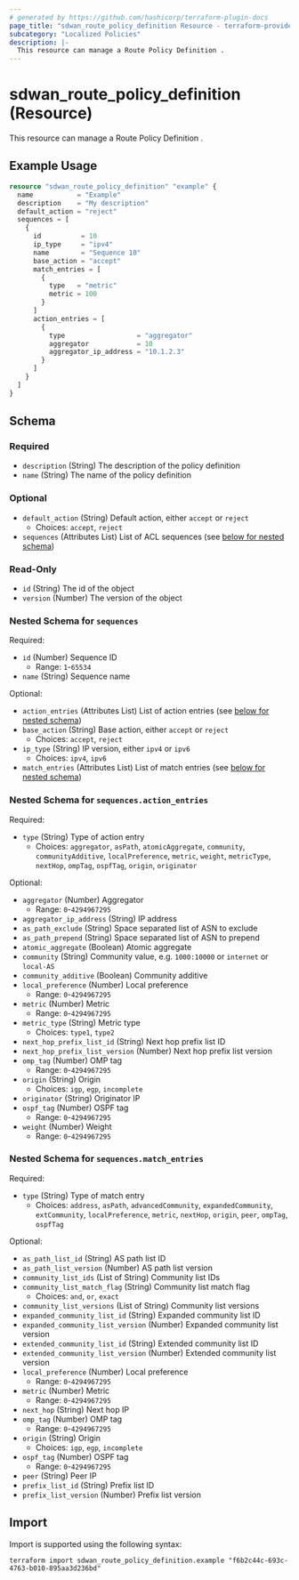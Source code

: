 ```yaml
---
# generated by https://github.com/hashicorp/terraform-plugin-docs
page_title: "sdwan_route_policy_definition Resource - terraform-provider-sdwan"
subcategory: "Localized Policies"
description: |-
  This resource can manage a Route Policy Definition .
---
```


# sdwan_route_policy_definition (Resource)

This resource can manage a Route Policy Definition .

## Example Usage

```terraform
resource "sdwan_route_policy_definition" "example" {
  name           = "Example"
  description    = "My description"
  default_action = "reject"
  sequences = [
    {
      id          = 10
      ip_type     = "ipv4"
      name        = "Sequence 10"
      base_action = "accept"
      match_entries = [
        {
          type   = "metric"
          metric = 100
        }
      ]
      action_entries = [
        {
          type                  = "aggregator"
          aggregator            = 10
          aggregator_ip_address = "10.1.2.3"
        }
      ]
    }
  ]
}
```

<!-- schema generated by tfplugindocs -->
## Schema

### Required

- `description` (String) The description of the policy definition
- `name` (String) The name of the policy definition

### Optional

- `default_action` (String) Default action, either `accept` or `reject`
  - Choices: `accept`, `reject`
- `sequences` (Attributes List) List of ACL sequences (see [below for nested schema](#nestedatt--sequences))

### Read-Only

- `id` (String) The id of the object
- `version` (Number) The version of the object

<a id="nestedatt--sequences"></a>
### Nested Schema for `sequences`

Required:

- `id` (Number) Sequence ID
  - Range: `1`-`65534`
- `name` (String) Sequence name

Optional:

- `action_entries` (Attributes List) List of action entries (see [below for nested schema](#nestedatt--sequences--action_entries))
- `base_action` (String) Base action, either `accept` or `reject`
  - Choices: `accept`, `reject`
- `ip_type` (String) IP version, either `ipv4` or `ipv6`
  - Choices: `ipv4`, `ipv6`
- `match_entries` (Attributes List) List of match entries (see [below for nested schema](#nestedatt--sequences--match_entries))

<a id="nestedatt--sequences--action_entries"></a>
### Nested Schema for `sequences.action_entries`

Required:

- `type` (String) Type of action entry
  - Choices: `aggregator`, `asPath`, `atomicAggregate`, `community`, `communityAdditive`, `localPreference`, `metric`, `weight`, `metricType`, `nextHop`, `ompTag`, `ospfTag`, `origin`, `originator`

Optional:

- `aggregator` (Number) Aggregator
  - Range: `0`-`4294967295`
- `aggregator_ip_address` (String) IP address
- `as_path_exclude` (String) Space separated list of ASN to exclude
- `as_path_prepend` (String) Space separated list of ASN to prepend
- `atomic_aggregate` (Boolean) Atomic aggregate
- `community` (String) Community value, e.g. `1000:10000` or `internet` or `local-AS`
- `community_additive` (Boolean) Community additive
- `local_preference` (Number) Local preference
  - Range: `0`-`4294967295`
- `metric` (Number) Metric
  - Range: `0`-`4294967295`
- `metric_type` (String) Metric type
  - Choices: `type1`, `type2`
- `next_hop_prefix_list_id` (String) Next hop prefix list ID
- `next_hop_prefix_list_version` (Number) Next hop prefix list version
- `omp_tag` (Number) OMP tag
  - Range: `0`-`4294967295`
- `origin` (String) Origin
  - Choices: `igp`, `egp`, `incomplete`
- `originator` (String) Originator IP
- `ospf_tag` (Number) OSPF tag
  - Range: `0`-`4294967295`
- `weight` (Number) Weight
  - Range: `0`-`4294967295`


<a id="nestedatt--sequences--match_entries"></a>
### Nested Schema for `sequences.match_entries`

Required:

- `type` (String) Type of match entry
  - Choices: `address`, `asPath`, `advancedCommunity`, `expandedCommunity`, `extCommunity`, `localPreference`, `metric`, `nextHop`, `origin`, `peer`, `ompTag`, `ospfTag`

Optional:

- `as_path_list_id` (String) AS path list ID
- `as_path_list_version` (Number) AS path list version
- `community_list_ids` (List of String) Community list IDs
- `community_list_match_flag` (String) Community list match flag
  - Choices: `and`, `or`, `exact`
- `community_list_versions` (List of String) Community list versions
- `expanded_community_list_id` (String) Expanded community list ID
- `expanded_community_list_version` (Number) Expanded community list version
- `extended_community_list_id` (String) Extended community list ID
- `extended_community_list_version` (Number) Extended community list version
- `local_preference` (Number) Local preference
  - Range: `0`-`4294967295`
- `metric` (Number) Metric
  - Range: `0`-`4294967295`
- `next_hop` (String) Next hop IP
- `omp_tag` (Number) OMP tag
  - Range: `0`-`4294967295`
- `origin` (String) Origin
  - Choices: `igp`, `egp`, `incomplete`
- `ospf_tag` (Number) OSPF tag
  - Range: `0`-`4294967295`
- `peer` (String) Peer IP
- `prefix_list_id` (String) Prefix list ID
- `prefix_list_version` (Number) Prefix list version

## Import

Import is supported using the following syntax:

```shell
terraform import sdwan_route_policy_definition.example "f6b2c44c-693c-4763-b010-895aa3d236bd"
```
